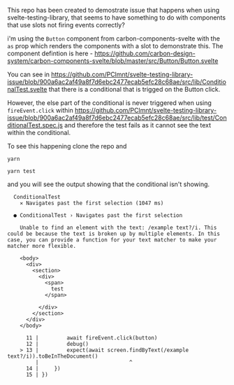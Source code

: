 This repo has been created to demostrate issue that happens when using svelte-testing-library, that seems to have something to do with components that use slots not firing events correctly? 

i'm using the `Button` component from carbon-components-svelte with the `as` prop which renders the components with a slot to demonstrate this. The component defintion is here - https://github.com/carbon-design-system/carbon-components-svelte/blob/master/src/Button/Button.svelte

You can see in https://github.com/PClmnt/svelte-testing-library-issue/blob/900a6ac2af49a8f7d6ebc2477ecab5efc28c68ae/src/lib/ConditionalTest.svelte that there is a conditional that is trigged on the Button click. 

However, the else part of the conditional is never triggered when using `fireEvent.click` within https://github.com/PClmnt/svelte-testing-library-issue/blob/900a6ac2af49a8f7d6ebc2477ecab5efc28c68ae/src/lib/test/ConditionalTest.spec.js and therefore the test fails as it cannot see the text within the conditional. 



To see this happening clone the repo and

```
yarn

yarn test

```

and you will see the output showing that the conditional isn't showing. 

```
  ConditionalTest
    ✕ Navigates past the first selection (1047 ms)

  ● ConditionalTest › Navigates past the first selection

    Unable to find an element with the text: /example text?/i. This could be because the text is broken up by multiple elements. In this case, you can provide a function for your text matcher to make your matcher more flexible.

    <body>
      <div>
        <section>
          <div>
            <span>
              test
            </span>

          </div>
        </section>
      </div>
    </body>

      11 |         await fireEvent.click(button)
      12 |         debug()
    > 13 |         expect(await screen.findByText(/example text?/i)).toBeInTheDocument()
         |                             ^
      14 |     })
      15 | })
```
